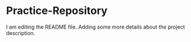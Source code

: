 # Practice-Repository
I am editing the README file.
Adding some more details about 
the project description.
